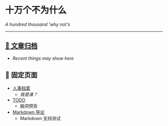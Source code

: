 # 十万个不为什么
*A hundred thousand 'why not's*

---

## [📝 文章归档](#/posts/)
- *Recent things may show here*

## 📌 固定页面
- [人事档案](#/pages/profile.md)
  - *我是谁？*
- [TODO](#/TODO.md)
  - 脑洞预告
- [Markdown 导论](#/pages/test.md)
  - Markdown 支持测试

